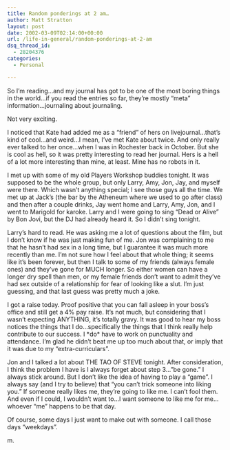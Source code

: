 ```yaml
---
title: Random ponderings at 2 am…
author: Matt Stratton
layout: post
date: 2002-03-09T02:14:00+00:00
url: /life-in-general/random-ponderings-at-2-am
dsq_thread_id:
  - 28204376
categories:
  - Personal

---
```

So I&#8217;m reading&#8230;and my journal has got to be one of the most boring things in the world&#8230;if you read the entries so far, they&#8217;re mostly &#8220;meta&#8221; information&#8230;journaling about journaling.

Not very exciting.

I noticed that Kate had added me as a &#8220;friend&#8221; of hers on livejournal&#8230;that&#8217;s kind of cool&#8230;and weird&#8230;I mean, I&#8217;ve met Kate about twice. And only really ever talked to her once&#8230;when I was in Rochester back in October. But she is cool as hell, so it was pretty interesting to read her journal. Hers is a hell of a lot more interesting than mine, at least. Mine has no robots in it.

I met up with some of my old Players Workshop buddies tonight. It was supposed to be the whole group, but only Larry, Amy, Jon, Jay, and myself were there. Which wasn&#8217;t anything special; I see those guys all the time. We met up at Jack&#8217;s (the bar by the Atheneum where we used to go after class) and then after a couple drinks, Jay went home and Larry, Amy, Jon, and I went to Marigold for karoke. Larry and I were going to sing &#8220;Dead or Alive&#8221; by Bon Jovi, but the DJ had already heard it. So I didn&#8217;t sing tonight.

Larry&#8217;s hard to read. He was asking me a lot of questions about the film, but I don&#8217;t know if he was just making fun of me. Jon was complaining to me that he hasn&#8217;t had sex in a long time, but I guarantee it was much more recently than me. I&#8217;m not sure how I feel about that whole thing; it seems like it&#8217;s been forever, but then I talk to some of my friends (always female ones) and they&#8217;ve gone for MUCH longer. So either women can have a longer dry spell than men, or my female friends don&#8217;t want to admit they&#8217;ve had sex outside of a relationship for fear of looking like a slut. I&#8217;m just guessing, and that last guess was pretty much a joke.

I got a raise today. Proof positive that you can fall asleep in your boss&#8217;s office and still get a 4% pay raise. It&#8217;s not much, but considering that I wasn&#8217;t expecting ANYTHING, it&#8217;s totally gravy. It was good to hear my boss notices the things that I do&#8230;specifically the things that I think really help contribute to our success. I \*do\* have to work on punctuality and attendance. I&#8217;m glad he didn&#8217;t beat me up too much about that, or imply that it was due to my &#8220;extra-curriculars&#8221;.

Jon and I talked a lot about THE TAO OF STEVE tonight. After consideration, I think the problem I have is I always forget about step 3&#8230;&#8221;be gone.&#8221; I always stick around. But I don&#8217;t like the idea of having to play a &#8220;game&#8221;. I always say (and I try to believe) that &#8220;you can&#8217;t trick someone into liking you.&#8221; If someone really likes me, they&#8217;re going to like me. I can&#8217;t fool them. And even if I could, I wouldn&#8217;t want to&#8230;I want someone to like me for me&#8230;whoever &#8220;me&#8221; happens to be that day.

Of course, some days I just want to make out with someone. I call those days &#8220;weekdays&#8221;.

m.